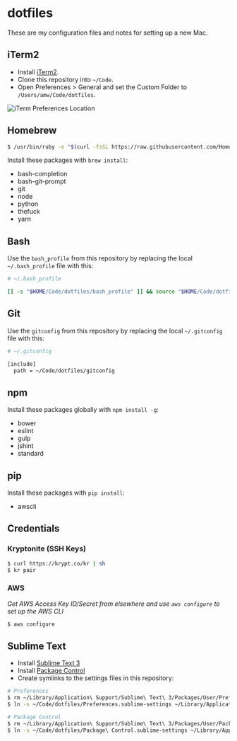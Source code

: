 # dotfiles

These are my configuration files and notes for setting up a new Mac.

## iTerm2

- Install [iTerm2](https://www.iterm2.com/).
- Clone this repository into `~/Code`.
- Open Preferences > General and set the Custom Folder to `/Users/amw/Code/dotfiles`.

![iTerm Preferences Location](https://user-images.githubusercontent.com/3157928/27269576-12ec5ca4-5486-11e7-839f-a6ef5ac4a978.png)

## Homebrew

```bash
$ /usr/bin/ruby -e "$(curl -fsSL https://raw.githubusercontent.com/Homebrew/install/master/install)"
```

Install these packages with `brew install`:

- bash-completion
- bash-git-prompt
- git
- node
- python
- thefuck
- yarn

## Bash

Use the `bash_profile` from this repository by replacing the local `~/.bash_profile` file with this:

```bash
# ~/.bash_profile

[[ -s "$HOME/Code/dotfiles/bash_profile" ]] && source "$HOME/Code/dotfiles/bash_profile"
```

## Git

Use the `gitconfig` from this repository by replacing the local `~/.gitconfig` file with this:

```bash
# ~/.gitconfig

[include]
  path = ~/Code/dotfiles/gitconfig
```

## npm

Install these packages globally with `npm install -g`:

- bower
- eslint
- gulp
- jshint
- standard

## pip

Install these packages with `pip install`:

- awscli

## Credentials

### Kryptonite (SSH Keys)

```bash
$ curl https://krypt.co/kr | sh
$ kr pair
```

### AWS

_Get AWS Access Key ID/Secret from elsewhere and use `aws configure` to set up the AWS CLI_

```bash
$ aws configure
```

## Sublime Text

- Install [Sublime Text 3](https://www.sublimetext.com/)
- Install [Package Control](https://packagecontrol.io/installation)
- Create symlinks to the settings files in this repository:

```bash
# Preferences
$ rm ~/Library/Application\ Support/Sublime\ Text\ 3/Packages/User/Preferences.sublime-settings
$ ln -s ~/Code/dotfiles/Preferences.sublime-settings ~/Library/Application\ Support/Sublime\ Text\ 3/Packages/User/Preferences.sublime-settings

# Package Control
$ rm ~/Library/Application\ Support/Sublime\ Text\ 3/Packages/User/Package\ Control.sublime-settings
$ ln -s ~/Code/dotfiles/Package\ Control.sublime-settings ~/Library/Application\ Support/Sublime\ Text\ 3/Packages/User/Package\ Control.sublime-settings
```
